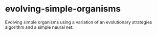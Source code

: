 # evolving-simple-organisms

Evolving simple organisms using a variation of an evolutionary strategies algorithm and a simple neural net.


